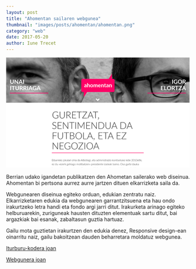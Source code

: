 ```yaml
---
layout: post
title: "Ahomentan sailaren webgunea"
thumbnail: "images/posts/ahomentan/ahomentan.png"
category: "web"
date: 2017-05-20
author: Iune Trecet
---
```


<img src="/images/posts/ahomentan/ahomentan.png" alt="Ahomentan">

Berrian udako igandetan publikatzen den Ahometan sailerako web diseinua.
Ahomentan bi pertsona aurrez aurre jartzen dituen elkarrizketa saila da.

Webgunearen diseinua egiteko orduan, edukian zentratu naiz. Elkarrizketaren
edukia da webgunearen garrantzitsuena eta hau ondo irakurtzeko letra handi eta
fondo argi jarri ditut. Irakurketa arinago egiteko helburuarekin, zuriguneak
hausten dituzten elementuak sartu ditut, bai argazkiak bai esanak, zabaltasun
guztia hartuaz.

Gailu mota guztietan irakurtzen den edukia denez, Responsive design-ean
oinarritu naiz, gailu bakoitzean dauden beharretara moldatuz webgunea.

<a class="goProject {{ page.category }}" href="https://github.com/iunetrecet/elkarrizketak">Iturburu-kodera joan</a>

<a class="goProject {{ page.category }}" href="https://berria.eus/ahomhttps://github.com/iunetrecet/elkarrizketakentan">Webgunera joan</a>
